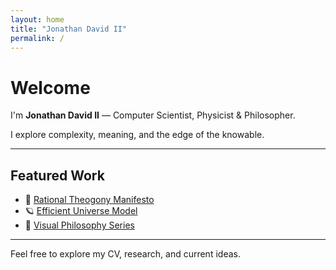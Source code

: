 ```yaml
---
layout: home
title: "Jonathan David II"
permalink: /
---
```


# Welcome

I'm **Jonathan David II** — Computer Scientist, Physicist & Philosopher.

I explore complexity, meaning, and the edge of the knowable.

---

## Featured Work

- 📘 [Rational Theogony Manifesto](/progress/)
- 🪐 [Efficient Universe Model](/publications/)
- 🎥 [Visual Philosophy Series](/projects/)

---

Feel free to explore my CV, research, and current ideas.
